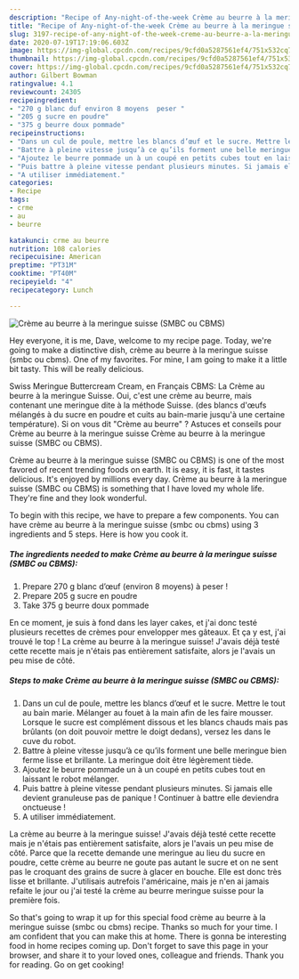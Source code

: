 ```yaml
---
description: "Recipe of Any-night-of-the-week Crème au beurre à la meringue suisse (SMBC ou CBMS)"
title: "Recipe of Any-night-of-the-week Crème au beurre à la meringue suisse (SMBC ou CBMS)"
slug: 3197-recipe-of-any-night-of-the-week-creme-au-beurre-a-la-meringue-suisse-smbc-ou-cbms
date: 2020-07-19T17:19:06.603Z
image: https://img-global.cpcdn.com/recipes/9cfd0a5287561ef4/751x532cq70/creme-au-beurre-a-la-meringue-suisse-smbc-ou-cbms-photo-principale-de-la-recette.jpg
thumbnail: https://img-global.cpcdn.com/recipes/9cfd0a5287561ef4/751x532cq70/creme-au-beurre-a-la-meringue-suisse-smbc-ou-cbms-photo-principale-de-la-recette.jpg
cover: https://img-global.cpcdn.com/recipes/9cfd0a5287561ef4/751x532cq70/creme-au-beurre-a-la-meringue-suisse-smbc-ou-cbms-photo-principale-de-la-recette.jpg
author: Gilbert Bowman
ratingvalue: 4.1
reviewcount: 24305
recipeingredient:
- "270 g blanc duf environ 8 moyens  peser "
- "205 g sucre en poudre"
- "375 g beurre doux pommade"
recipeinstructions:
- "Dans un cul de poule, mettre les blancs d’œuf et le sucre. Mettre le tout au bain marie. Mélanger au fouet à la main afin de les faire mousser. Lorsque le sucre est complément dissous et les blancs chauds mais pas brûlants (on doit pouvoir mettre le doigt dedans), versez les dans le cuve du robot."
- "Battre à pleine vitesse jusqu’à ce qu’ils forment une belle meringue bien ferme lisse et brillante. La meringue doit être légèrement tiède."
- "Ajoutez le beurre pommade un à un coupé en petits cubes tout en laissant le robot mélanger."
- "Puis battre à pleine vitesse pendant plusieurs minutes. Si jamais elle devient granuleuse pas de panique ! Continuer à battre elle deviendra onctueuse !"
- "A utiliser immédiatement."
categories:
- Recipe
tags:
- crme
- au
- beurre

katakunci: crme au beurre 
nutrition: 108 calories
recipecuisine: American
preptime: "PT31M"
cooktime: "PT40M"
recipeyield: "4"
recipecategory: Lunch

---
```



![Crème au beurre à la meringue suisse (SMBC ou CBMS)](https://img-global.cpcdn.com/recipes/9cfd0a5287561ef4/751x532cq70/creme-au-beurre-a-la-meringue-suisse-smbc-ou-cbms-photo-principale-de-la-recette.jpg)

Hey everyone, it is me, Dave, welcome to my recipe page. Today, we're going to make a distinctive dish, crème au beurre à la meringue suisse (smbc ou cbms). One of my favorites. For mine, I am going to make it a little bit tasty. This will be really delicious.

Swiss Meringue Buttercream Cream, en Français CBMS: La Crème au beurre à la meringue Suisse. Oui, c&#39;est une crème au beurre, mais contenant une meringue dite à la méthode Suisse. (des blancs d&#39;œufs mélangés à du sucre en poudre et cuits au bain-marie jusqu&#39;à une certaine température). Si on vous dit &#34;Crème au beurre&#34; ? Astuces et conseils pour Crème au beurre à la meringue suisse Crème au beurre à la meringue suisse (SMBC ou CBMS).

Crème au beurre à la meringue suisse (SMBC ou CBMS) is one of the most favored of recent trending foods on earth. It is easy, it is fast, it tastes delicious. It's enjoyed by millions every day. Crème au beurre à la meringue suisse (SMBC ou CBMS) is something that I have loved my whole life. They're fine and they look wonderful.


To begin with this recipe, we have to prepare a few components. You can have crème au beurre à la meringue suisse (smbc ou cbms) using 3 ingredients and 5 steps. Here is how you cook it.

<!--inarticleads1-->

##### The ingredients needed to make Crème au beurre à la meringue suisse (SMBC ou CBMS):

1. Prepare 270 g blanc d’œuf (environ 8 moyens) à peser !
1. Prepare 205 g sucre en poudre
1. Take 375 g beurre doux pommade


En ce moment, je suis à fond dans les layer cakes, et j&#39;ai donc testé plusieurs recettes de crèmes pour envelopper mes gâteaux. Et ça y est, j&#39;ai trouvé le top ! La crème au beurre à la meringue suisse! J&#39;avais déjà testé cette recette mais je n&#39;étais pas entièrement satisfaite, alors je l&#39;avais un peu mise de côté. 

<!--inarticleads2-->

##### Steps to make Crème au beurre à la meringue suisse (SMBC ou CBMS):

1. Dans un cul de poule, mettre les blancs d’œuf et le sucre. Mettre le tout au bain marie. Mélanger au fouet à la main afin de les faire mousser. Lorsque le sucre est complément dissous et les blancs chauds mais pas brûlants (on doit pouvoir mettre le doigt dedans), versez les dans le cuve du robot.
1. Battre à pleine vitesse jusqu’à ce qu’ils forment une belle meringue bien ferme lisse et brillante. La meringue doit être légèrement tiède.
1. Ajoutez le beurre pommade un à un coupé en petits cubes tout en laissant le robot mélanger.
1. Puis battre à pleine vitesse pendant plusieurs minutes. Si jamais elle devient granuleuse pas de panique ! Continuer à battre elle deviendra onctueuse !
1. A utiliser immédiatement.


La crème au beurre à la meringue suisse! J&#39;avais déjà testé cette recette mais je n&#39;étais pas entièrement satisfaite, alors je l&#39;avais un peu mise de côté. Parce que la recette demande une meringue au lieu du sucre en poudre, cette crème au beurre ne goute pas autant le sucre et on ne sent pas le croquant des grains de sucre à glacer en bouche. Elle est donc très lisse et brillante. J&#39;utilisais autrefois l&#39;américaine, mais je n&#39;en ai jamais refaite le jour ou j&#39;ai testé la crème au beurre meringue suisse pour la première fois. 

So that's going to wrap it up for this special food crème au beurre à la meringue suisse (smbc ou cbms) recipe. Thanks so much for your time. I am confident that you can make this at home. There is gonna be interesting food in home recipes coming up. Don't forget to save this page in your browser, and share it to your loved ones, colleague and friends. Thank you for reading. Go on get cooking!
